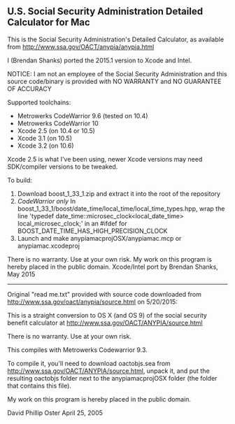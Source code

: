 ## U.S. Social Security Administration Detailed Calculator for Mac

This is the Social Security Administration's Detailed Calculator, as
available from http://www.ssa.gov/OACT/anypia/anypia.html

I (Brendan Shanks) ported the 2015.1 version to Xcode and Intel.

NOTICE: I am not an employee of the Social Security Administration and
this source code/binary is provided with NO WARRANTY and NO GUARANTEE OF ACCURACY

Supported toolchains:
- Metrowerks CodeWarrior 9.6 (tested on 10.4)
- Metrowerks CodeWarrior 10
- Xcode 2.5 (on 10.4 or 10.5)
- Xcode 3.1 (on 10.5)
- Xcode 3.2 (on 10.6)

Xcode 2.5 is what I've been using, newer Xcode versions may need SDK/compiler versions to be tweaked.

To build:

1. Download boost_1_33_1.zip and extract it into the root of the repository
2. *CodeWarrior only* In boost_1_33_1/boost/date_time/local_time/local_time_types.hpp,
wrap the line 'typedef date_time::microsec_clock<local_date_time> local_microsec_clock;'
in an #ifdef for BOOST_DATE_TIME_HAS_HIGH_PRECISION_CLOCK
3. Launch and make anypiamacprojOSX/anypiamac.mcp or anypiamac.xcodeproj

There is no warranty. Use at your own risk.
My work on this program is hereby placed in the public domain.
Xcode/Intel port by Brendan Shanks, May 2015


---------------------------------------------------
Original "read me.txt" provided with source code downloaded from
http://www.ssa.gov/oact/anypia/source.html on 5/20/2015:


This is a straight conversion to OS X (and OS 9) of the social security benefit
calculator at http://www.ssa.gov/OACT/ANYPIA/source.html

There is no warranty. Use at your own risk.

This compiles with Metrowerks Codewarrior 9.3.

To compile it, you'll need to download oactobjs.sea from 
http://www.ssa.gov/OACT/ANYPIA/source.html, unpack it, and put the resulting 
oactobjs folder next to the anypiamacprojOSX folder (the folder that contains this file).

My work on this program is hereby placed in the public domain.

David Phillip Oster April 25, 2005
